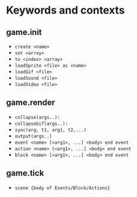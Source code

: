 Keywords and contexts
=====================

game.init
---------
- `create <name>`
- `set <array>`
- `to <index> <array>`
- `loadSprite <file> as <name>`
- `loadGif <file>`
- `loadSound <file>`
- `loadVideo <file>`

game.render
-----------
- `collapse(args..): `
- `collapseGif(args..):`
- `sync(arg, t1, arg1, t2,...)`
- `output(args..)`
- `event <name> [<arg1>, ...] <body> end event`
- `action <name> [<arg1>, ...] <body> end event`
- `block <name> [<arg1>, ...] <body> end event`

game.tick
---------
- `scene {body of Events/Block/Actions}`

